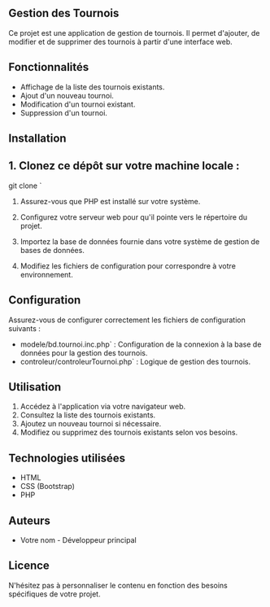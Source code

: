## Gestion des Tournois

Ce projet est une application de gestion de tournois. Il permet d'ajouter, de modifier et de supprimer des tournois à partir d'une interface web.

## Fonctionnalités

- Affichage de la liste des tournois existants.
- Ajout d'un nouveau tournoi.
- Modification d'un tournoi existant.
- Suppression d'un tournoi.

## Installation

## 1. Clonez ce dépôt sur votre machine locale :

git clone <lien-du-repo> `

1.  Assurez-vous que PHP est installé sur votre système.

2.  Configurez votre serveur web pour qu'il pointe vers le répertoire du projet.

3.  Importez la base de données fournie dans votre système de gestion de bases de données.

4.  Modifiez les fichiers de configuration pour correspondre à votre environnement.

Configuration
-------------

Assurez-vous de configurer correctement les fichiers de configuration suivants :

-   modele/bd.tournoi.inc.php` : Configuration de la connexion à la base de données pour la gestion des tournois.
-   controleur/controleurTournoi.php` : Logique de gestion des tournois.

Utilisation
-----------

1.  Accédez à l'application via votre navigateur web.
2.  Consultez la liste des tournois existants.
3.  Ajoutez un nouveau tournoi si nécessaire.
4.  Modifiez ou supprimez des tournois existants selon vos besoins.

Technologies utilisées
----------------------

-   HTML
-   CSS (Bootstrap)
-   PHP

Auteurs
-------

-   Votre nom - Développeur principal

Licence
-------



 N'hésitez pas à personnaliser le contenu en fonction des besoins spécifiques de votre projet.
